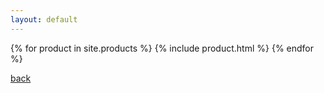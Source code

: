 ```yaml
---
layout: default
---
```


{% for product in site.products %}
{% include product.html %}
{% endfor %}

[back](./)
